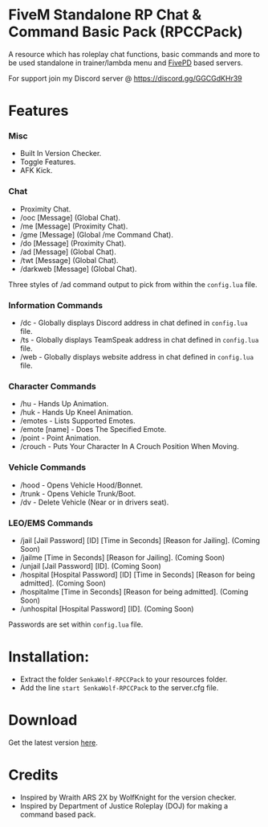 # FiveM Standalone RP Chat & Command Basic Pack (RPCCPack)

A resource which has roleplay chat functions, basic commands and more to be used standalone in trainer/lambda menu and [FivePD](https://gtapolicemods.com/index.php?/files/file/808-fivepd/) based servers.

For support join my Discord server @ https://discord.gg/GGCGdKHr39

# Features
### Misc
- Built In Version Checker.
- Toggle Features.
- AFK Kick.

### Chat
- Proximity Chat.
- /ooc [Message] (Global Chat).
- /me [Message] (Proximity Chat).
- /gme [Message] (Global /me Command Chat).
- /do [Message] (Proximity Chat).
- /ad [Message] (Global Chat).
- /twt [Message] (Global Chat).
- /darkweb [Message] (Global Chat).

Three styles of /ad command output to pick from within the `config.lua` file.

### Information Commands
- /dc - Globally displays Discord address in chat defined in `config.lua` file.
- /ts - Globally displays TeamSpeak address in chat defined in `config.lua` file.
- /web - Globally displays website address in chat defined in `config.lua` file.


### Character Commands
- /hu - Hands Up Animation.
- /huk - Hands Up Kneel Animation.
- /emotes - Lists Supported Emotes.
- /emote [name] - Does The Specified Emote.
- /point - Point Animation.
- /crouch - Puts Your Character In A Crouch Position When Moving.

### Vehicle Commands
- /hood - Opens Vehicle Hood/Bonnet.
- /trunk - Opens Vehicle Trunk/Boot.
- /dv - Delete Vehicle (Near or in drivers seat).

### LEO/EMS Commands
- /jail [Jail Password] [ID] [Time in Seconds] [Reason for Jailing]. (Coming Soon)
- /jailme [Time in Seconds] [Reason for Jailing]. (Coming Soon)
- /unjail [Jail Password] [ID]. (Coming Soon)
- /hospital [Hospital Password] [ID] [Time in Seconds] [Reason for being admitted]. (Coming Soon)
- /hospitalme [Time in Seconds] [Reason for being admitted]. (Coming Soon)
- /unhospital [Hospital Password] [ID]. (Coming Soon)

Passwords are set within `config.lua` file.

# Installation:
- Extract the folder `SenkaWolf-RPCCPack` to your resources folder.
- Add the line `start SenkaWolf-RPCCPack` to the server.cfg file.

# Download
Get the latest version [here](https://github.com/SenkaWolf/FiveM_Standalone-RP-Chat-Command-Basic-Pack/releases/latest).

# Credits
- Inspired by Wraith ARS 2X by WolfKnight for the version checker.
- Inspired by Department of Justice Roleplay (DOJ) for making a command based pack.

